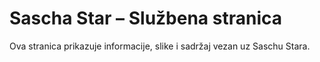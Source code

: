 # Sascha Star – Službena stranica

Ova stranica prikazuje informacije, slike i sadržaj vezan uz Saschu Stara.
